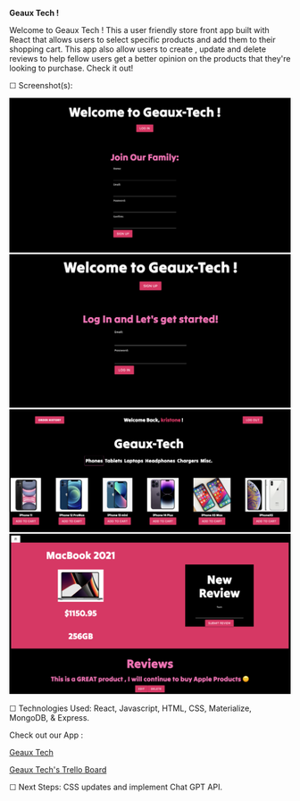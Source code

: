 <b>Geaux Tech !</b>

Welcome to Geaux Tech ! This a user friendly store front app built with React that allows users to select specific products and add them to their shopping cart. This app also allow users to create , update and delete reviews to help fellow users get a better opinion on the products that they're looking to purchase. Check it out!

☐ Screenshot(s): 

<img src="public/images/Screenshot 2023-04-17 at 12.56.50 AM.png" width="600"/>

<img src="public/images/Screenshot 2023-04-17 at 12.57.30 AM.png" width="600"/>

<img src="public/images/Screenshot 2023-04-17 at 12.58.01 AM.png" width="600"/>

<img src="public/images/Screenshot 2023-04-17 at 12.58.54 AM.png" width="600"/>

☐ Technologies Used: React, Javascript, HTML, CSS, Materialize, MongoDB, & Express.

Check out our App :

<a href="https://geauxtech.herokuapp.com/">Geaux Tech</a>

<a href="https://trello.com/b/VsqhXsNo/geaux-tek-%F0%9F%96%A5%EF%B8%8F">Geaux Tech's Trello Board</a>

☐ Next Steps: CSS updates and implement Chat GPT API.




